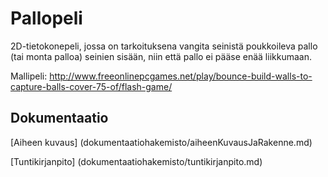 # Pallopeli
2D-tietokonepeli, jossa on tarkoituksena vangita seinistä poukkoileva pallo (tai monta palloa) seinien sisään, niin että pallo ei pääse enää liikkumaan.

Mallipeli: http://www.freeonlinepcgames.net/play/bounce-build-walls-to-capture-balls-cover-75-of/flash-game/

## Dokumentaatio
[Aiheen kuvaus] (dokumentaatiohakemisto/aiheenKuvausJaRakenne.md)

[Tuntikirjanpito] (dokumentaatiohakemisto/tuntikirjanpito.md)
